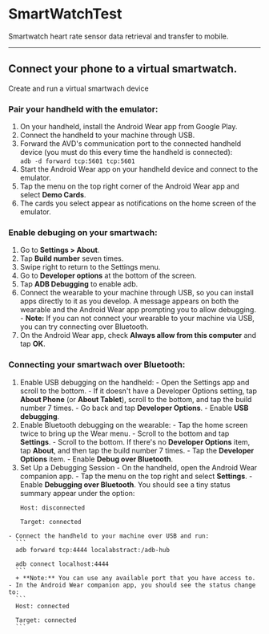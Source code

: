 # SmartWatchTest

Smartwatch heart rate sensor data retrieval and transfer to mobile.

---------------------------------------------------------------------

## Connect your phone to a virtual smartwatch.
Create and run a virtual smartwach device

### Pair your handheld with the emulator:
  1. On your handheld, install the Android Wear app from Google Play.
  2. Connect the handheld to your machine through USB.
  3. Forward the AVD's communication port to the connected handheld device (you must do this every time the handheld is connected):  
    ```adb -d forward tcp:5601 tcp:5601```
  4. Start the Android Wear app on your handheld device and connect to the emulator.
  5. Tap the menu on the top right corner of the Android Wear app and select **Demo Cards**.
  6. The cards you select appear as notifications on the home screen of the emulator.

### Enable debuging on your smartwach:
  1. Go to **Settings > About**.
  2. Tap **Build number** seven times.
  3. Swipe right to return to the Settings menu.
  4. Go to **Developer options** at the bottom of the screen.
  5. Tap **ADB Debugging** to enable adb.
  6. Connect the wearable to your machine through USB, so you can install apps directly to it as you develop. A message appears on both the wearable and the Android Wear app prompting you to allow debugging.  
    - **Note:** If you can not connect your wearable to your machine via USB, you can try connecting over Bluetooth.
  7. On the Android Wear app, check **Always allow from this computer** and tap **OK**.

### Connecting your smartwach over Bluetooth:
  1. Enable USB debugging on the handheld:
    - Open the Settings app and scroll to the bottom.
    - If it doesn't have a Developer Options setting, tap **About Phone** (or **About Tablet**), scroll to the bottom, and tap the build number 7 times.
    - Go back and tap **Developer Options**.
    - Enable **USB debugging**.
  2. Enable Bluetooth debugging on the wearable:
    - Tap the home screen twice to bring up the Wear menu.
    - Scroll to the bottom and tap **Settings**.
    - Scroll to the bottom. If there's no **Developer Options** item, tap **About**, and then tap the build number 7 times.
    - Tap the **Developer Options** item.
    - Enable **Debug over Bluetooth**.
  3. Set Up a Debugging Session
    - On the handheld, open the Android Wear companion app.
    - Tap the menu on the top right and select **Settings**.
    - Enable **Debugging over Bluetooth**. You should see a tiny status summary appear under the option:  
      ```
      Host: disconnected
      
      Target: connected
      ```
    - Connect the handheld to your machine over USB and run:  
      ```
      adb forward tcp:4444 localabstract:/adb-hub
      
      adb connect localhost:4444
      ```
      + **Note:** You can use any available port that you have access to.
    - In the Android Wear companion app, you should see the status change to:  
      ```
      Host: connected
      
      Target: connected
      ```
